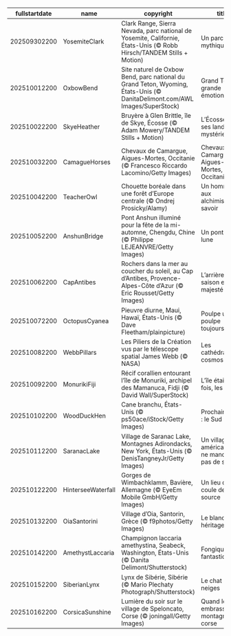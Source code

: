 |fullstartdate|name|copyright|title|image|
|--|--|--|--|--|
202509302200|YosemiteClark|Clark Range, Sierra Nevada, parc national de Yosemite, Californie, États-Unis (© Robb Hirsch/TANDEM Stills + Motion)|Un parc Yosé-mythique !|![](/fr-FR/2025/10/202509302200YosemiteClark.jpg)|
202510012200|OxbowBend|Site naturel de Oxbow Bend, parc national du Grand Teton, Wyoming, États-Unis (© DanitaDelimont.com/AWL Images/SuperStock)|Grand Teton, grande émotion|![](/fr-FR/2025/10/202510012200OxbowBend.jpg)|
202510022200|SkyeHeather|Bruyère à Glen Brittle, île de Skye, Écosse (© Adam Mowery/TANDEM Stills + Motion)|L’Écosse et ses landes mystérieuses…|![](/fr-FR/2025/10/202510022200SkyeHeather.jpg)|
202510032200|CamagueHorses|Chevaux de Camargue, Aigues-Mortes, Occitanie (© Francesco Riccardo Lacomino/Getty Images)|Chevaux de Camargue, Aigues-Mortes, Occitanie|![](/fr-FR/2025/10/202510032200CamagueHorses.jpg)|
202510042200|TeacherOwl|Chouette boréale dans une forêt d’Europe centrale (© Ondrej Prosicky/Alamy)|Un hommage aux alchimistes du savoir|![](/fr-FR/2025/10/202510042200TeacherOwl.jpg)|
202510052200|AnshunBridge|Pont Anshun illuminé pour la fête de la mi-automne, Chengdu, Chine (© Philippe LEJEANVRE/Getty Images)|Un pont vers la lune|![](/fr-FR/2025/10/202510052200AnshunBridge.jpg)|
202510062200|CapAntibes|Rochers dans la mer au coucher du soleil, au Cap d’Antibes, Provence-Alpes-Côte d’Azur (© Eric Rousset/Getty Images)|L’arrière-saison en majesté|![](/fr-FR/2025/10/202510062200CapAntibes.jpg)|
202510072200|OctopusCyanea|Pieuvre diurne, Maui, Hawaï, États-Unis (© Dave Fleetham/plainpicture)|Poulpe un jour, poulpe toujours !|![](/fr-FR/2025/10/202510072200OctopusCyanea.jpg)|
202510082200|WebbPillars|Les Piliers de la Création vus par le télescope spatial James Webb (© NASA)|Les cathédrales du cosmos|![](/fr-FR/2025/10/202510082200WebbPillars.jpg)|
202510092200|MonurikiFiji|Récif corallien entourant l’île de Monuriki, archipel des Mamanuca, Fidji (© David Wall/SuperStock)|L’île était une fois, les Fidji|![](/fr-FR/2025/10/202510092200MonurikiFiji.jpg)|
202510102200|WoodDuckHen|Cane branchu, États-Unis (© ps50ace/iStock/Getty Images)|Prochain arrêt : le Sud !|![](/fr-FR/2025/10/202510102200WoodDuckHen.jpg)|
202510112200|SaranacLake|Village de Saranac Lake, Montagnes Adirondacks, New York, États-Unis (© DenisTangneyJr/Getty Images)|Un village américain qui ne manque pas de souffle|![](/fr-FR/2025/10/202510112200SaranacLake.jpg)|
202510122200|HinterseeWaterfall|Gorges de Wimbachklamm, Bavière, Allemagne (© EyeEm Mobile GmbH/Getty Images)|Un lieu qui coule de source|![](/fr-FR/2025/10/202510122200HinterseeWaterfall.jpg)|
202510132200|OiaSantorini|Village d’Oia, Santorin, Grèce (© f9photos/Getty Images)|Le blanc en héritage|![](/fr-FR/2025/10/202510132200OiaSantorini.jpg)|
202510142200|AmethystLaccaria|Champignon laccaria amethystina, Seabeck, Washington, États-Unis (© Danita Delimont/Shutterstock)|Fongique mais fantastique !|![](/fr-FR/2025/10/202510142200AmethystLaccaria.jpg)|
202510152200|SiberianLynx|Lynx de Sibérie, Sibérie (© Mario Plechaty Photograph/Shutterstock)|Le chat des neiges|![](/fr-FR/2025/10/202510152200SiberianLynx.jpg)|
202510162200|CorsicaSunshine|Lumière du soir sur le village de Speloncato, Corse (© joningall/Getty Images)|Quand le soir embrasse la montagne corse|![](/fr-FR/2025/10/202510162200CorsicaSunshine.jpg)|

